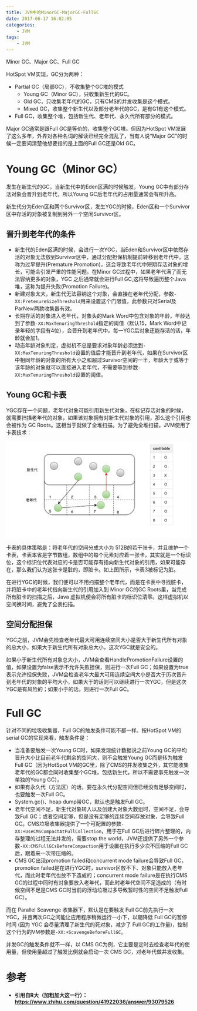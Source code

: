 ```yaml
---
title: JVM中的MinorGC-MajorGC-FullGC
date: 2017-06-17 16:02:05
categories: 
	- JVM
tags:
	- JVM
---
```


Minor GC、Major GC、Full GC

<!--more-->

HotSpot VM实现，GC分为两种：

- Partial GC（局部GC），不收集整个GC堆的模式
  - Young GC（Minor GC），只收集新生代的GC。
  - Old GC，只收集老年代的GC，只有CMS的并发收集是这个模式。
  - Mixed GC，收集整个新生代以及部分老年代的GC，是有G1有这个模式。
- Full GC，收集整个堆，包括新生代、老年代、永久代所有部分的模式。

Major GC通常是跟Full GC是等价的，收集整个GC堆。但因为HotSpot VM发展了这么多年，外界对各种名词的解读已经完全混乱了，当有人说“Major GC”的时候一定要问清楚他想要指的是上面的Full GC还是Old GC。

# Young GC（Minor GC）

发生在新生代的GC，当新生代中的Eden区满的时候触发。Young GC中有部分存活对象会晋升到老年代，所以Young GC后老年代的占用量通常会有所升高。

新生代分为Eden区和两个Survivor区，发生YGC的时候，Eden区和一个Survivor区中存活的对象被复制到另外一个空闲Survivor区。

## 晋升到老年代的条件

- 新生代的Eden区满的时候，会进行一次YGC，当Eden和Survivor区中依然存活的对象无法放到Survivor区中，通过分配担保机制提前转移到老年代中。这称为过早提升(Premature Promotion)，这会导致老年代中短期存活对象的增长，可能会引发严重的性能问题。在Minor GC过程中，如果老年代满了而无法容纳更多的对象，YGC 之后通常就会进行Full GC,这将导致遍历整个Java堆，这称为提升失败(Promotion Failure)。
- 新建对象太大，新生代无法容纳这个对象，会直接在老年代分配，参数`-XX:PretenureSizeThreshold`用来设置这个门限值，此参数只对Serial及ParNew两款收集器有效。
- 长期存活的对象进入老年代，对象头的Mark Word中包含对象的年龄，年龄达到了参数`-XX:MaxTenuringThreshold`指定的阈值（默认15，Mark Word中记录年轻的字段有4位），会晋升到老年代中。每一YGC后对象还能存活的话，年龄就会加1。
- 动态年龄对象判定，虚拟机不总是要求对象年龄必须达到`-XX:MaxTenuringThreshold`设置的值后才能晋升到老年代，如果在Survivor区中相同年龄的对象的所有大小之和超过Survivor空间的一半，年龄大于或等于该年龄的对象就可以直接进入老年代，不需要等到参数`-XX:MaxTenuringThreshold`设置的阈值。

## Young GC和卡表

YGC存在一个问题，老年代对象可能引用新生代对象，在标记存活对象的时候，就需要扫描老年代的对象，如果该对象拥有对新生代对象的引用，那么这个引用也会被作为 GC Roots。这相当于就做了全堆扫描。为了避免全堆扫描，JVM使用了卡表技术：

![JVM卡表](./JVM中的MinorGC-MajorGC-FullGC/JVM卡表.png)

卡表的具体策略是：将老年代的空间分成大小为 512B的若干张卡，并且维护一个卡表，卡表本省是字节数组，数组中的每个元素对应着一张卡，其实就是一个标识位，这个标识位代表对应的卡是否可能存有指向新生代对象的引用，如果可能存在，那么我们认为这张卡是脏的，即脏卡。如上图所示，卡表3被标记为脏。

在进行YGC的时候，我们便可以不用扫描整个老年代，而是在卡表中寻找脏卡，并将脏卡中的老年代指向新生代的引用加入到 Minor GC的GC Roots里，当完成所有脏卡的扫描之后，Java 虚拟机便会将所有脏卡的标识位清零。这样虚拟机以空间换时间，避免了全表扫描。

## 空间分配担保

YGC之前，JVM会先检查老年代最大可用连续空间大小是否大于新生代所有对象的总大小，如果大于新生代所有对象总大小，这次YGC就是安全的。

如果小于新生代所有对象总大小，JVM会查看HandlePromotionFailure设置的值，如果设置为false表示不允许失败担保，则进行一次Full GC；如果设置为true表示允许担保失败，JVM会检查老年大最大可用连续空间大小是否大于历次晋升到老年代的对象的平均大小，如果大于的话则可以继续进行一次YGC，但是这次YGC是有风险的；如果小于的话，则进行一次Full GC。

# Full GC

针对不同的垃圾收集器，Full GC的触发条件可能不都一样。按HotSpot VM的serial GC的实现来看，触发条件是：

- 当准备要触发一次Young GC时，如果发现统计数据说之前Young GC的平均晋升大小比目前老年代剩余的空间大，则不会触发Young GC而是转为触发Full GC（因为HotSpot VM的GC里，除了CMS的并发收集之外，其它能收集老年代的GC都会同时收集整个GC堆，包括新生代，所以不需要事先触发一次单独的Young GC）。
- 如果有永久代（方法区）的话，要在永久代分配空间但已经没有足够空间时，也要触发一次Full GC。
- System.gc()、heap dump带GC，默认也是触发Full GC。
- 老年代空间不足，新生代对象转入以及创建大对象大数组时，空间不足，会导致Full GC；或者空间足够，但是没有足够的连续空间存放对象，会导致Full GC。CMS垃圾收集器提供了一个可配置的参数`-XX:+UseCMSCompactAtFullCollection`，用于在Full GC后进行碎片整理的，内存整理的过程无法并发的，需要stop the world，JVM还提供了另外一个参数`-XX:CMSFullGCsBeforeCompaction`用于设置在执行多少次不压缩的Full GC后，跟着来一次带压缩的。
- CMS GC出现promotion failed和concurrent mode failure会导致Full GC，promotion failed是在进行YGC时，survivor区放不下、对象只能放入老年代，而此时老年代也放不下造成的；concurrent mode failure是在执行CMS GC的过程中同时有对象要放入老年代，而此时老年代空间不足造成的（有时候空间不足是CMS GC时当前的浮动垃圾过多导致暂时性的空间不足触发Full GC）。


而在 Parallel Scavenge 收集器下，默认是在要触发 Full GC前先执行一次 YGC，并且两次GC之间能让应用程序稍微运行一小下，以期降低 Full GC的暂停时间 (因为 YGC 会尽量清理了新生代的死对象，减少了 Full GC的工作量)，控制这个行为的VM参数是`-XX:+ScavengeBeforeFullGC`。

并发GC的触发条件就不一样，以 CMS GC为例，它主要是定时去检查老年代的使用量，但使用量超过了触发比例就会启动一次 CMS GC，对老年代做并发收集。

# 参考

- **引用自R大（加粗加大这一行）：https://www.zhihu.com/question/41922036/answer/93079526**